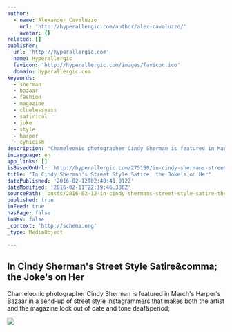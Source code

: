```yaml
---
author:
  - name: Alexander Cavaluzzo
    url: 'http://hyperallergic.com/author/alex-cavaluzzo/'
    avatar: {}
related: []
publisher:
  url: 'http://hyperallergic.com'
  name: Hyperallergic
  favicon: 'http://hyperallergic.com/images/favicon.ico'
  domain: hyperallergic.com
keywords:
  - sherman
  - bazaar
  - fashion
  - magazine
  - cluelessness
  - satirical
  - joke
  - style
  - harper
  - cynicism
description: "Chameleonic photographer Cindy Sherman is featured in March's Harper's Bazaar in a send-up of street style Instagrammers that makes both the artist and the magazine look out of date and tone deaf."
inLanguage: en
app_links: []
isBasedOnUrl: 'http://hyperallergic.com/275150/in-cindy-shermans-street-style-satire-the-jokes-on-her/'
title: "In Cindy Sherman's Street Style Satire, the Joke's on Her"
datePublished: '2016-02-12T02:40:41.012Z'
dateModified: '2016-02-11T22:19:46.386Z'
sourcePath: _posts/2016-02-12-in-cindy-shermans-street-style-satire-the-jokes-on-her.md
published: true
inFeed: true
hasPage: false
inNav: false
_context: 'http://schema.org'
_type: MediaObject

---
```

<article style=""><h1>In Cindy Sherman's Street Style Satire&amp;comma; the Joke's on Her</h1><p>Chameleonic photographer Cindy Sherman is featured in March's Harper's Bazaar in a send-up of street style Instagrammers that makes both the artist and the magazine look out of date and tone deaf&amp;period;</p><img src="http://hyperallergic.com/wp-content/uploads/2016/02/cindy-sherman-harpers-bazaar-lede.jpg" /></article>